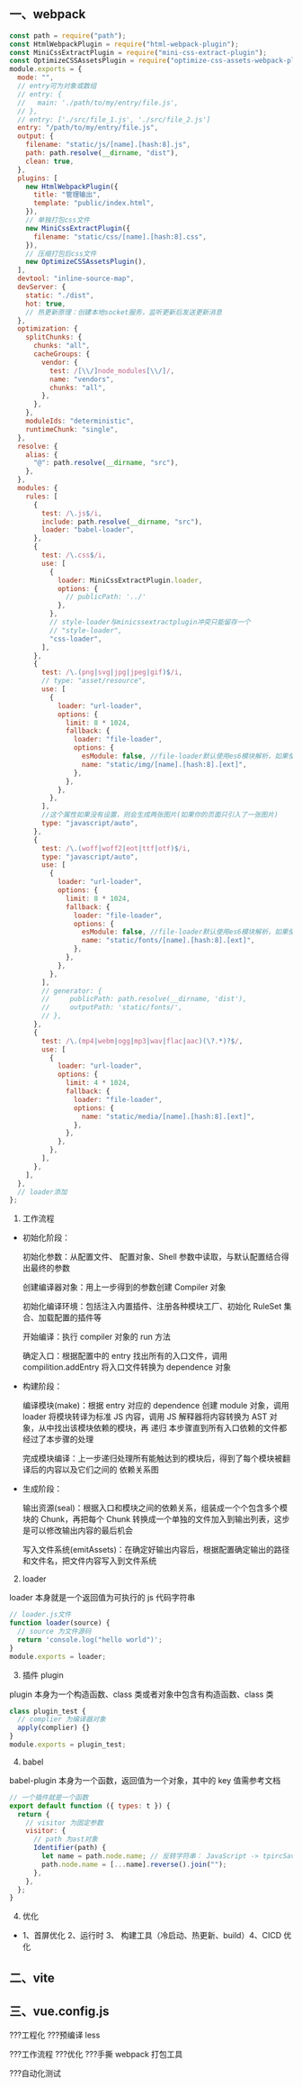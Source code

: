 ## 一、webpack

```js
const path = require("path");
const HtmlWebpackPlugin = require("html-webpack-plugin");
const MiniCssExtractPlugin = require("mini-css-extract-plugin");
const OptimizeCSSAssetsPlugin = require("optimize-css-assets-webpack-plugin");
module.exports = {
  mode: "",
  // entry可为对象或数组
  // entry: {
  //   main: './path/to/my/entry/file.js',
  // },
  // entry: ['./src/file_1.js', './src/file_2.js']
  entry: "/path/to/my/entry/file.js",
  output: {
    filename: "static/js/[name].[hash:8].js",
    path: path.resolve(__dirname, "dist"),
    clean: true,
  },
  plugins: [
    new HtmlWebpackPlugin({
      title: "管理输出",
      template: "public/index.html",
    }),
    // 单独打包css文件
    new MiniCssExtractPlugin({
      filename: "static/css/[name].[hash:8].css",
    }),
    // 压缩打包后css文件
    new OptimizeCSSAssetsPlugin(),
  ],
  devtool: "inline-source-map",
  devServer: {
    static: "./dist",
    hot: true,
    // 热更新原理：创建本地socket服务，监听更新后发送更新消息
  },
  optimization: {
    splitChunks: {
      chunks: "all",
      cacheGroups: {
        vendor: {
          test: /[\\/]node_modules[\\/]/,
          name: "vendors",
          chunks: "all",
        },
      },
    },
    moduleIds: "deterministic",
    runtimeChunk: "single",
  },
  resolve: {
    alias: {
      "@": path.resolve(__dirname, "src"),
    },
  },
  modules: {
    rules: [
      {
        test: /\.js$/i,
        include: path.resolve(__dirname, "src"),
        loader: "babel-loader",
      },
      {
        test: /\.css$/i,
        use: [
          {
            loader: MiniCssExtractPlugin.loader,
            options: {
              // publicPath: '../'
            },
          },
          // style-loader与minicssextractplugin冲突只能留存一个
          // "style-loader",
          "css-loader",
        ],
      },
      {
        test: /\.(png|svg|jpg|jpeg|gif)$/i,
        // type: "asset/resource",
        use: [
          {
            loader: "url-loader",
            options: {
              limit: 8 * 1024,
              fallback: {
                loader: "file-loader",
                options: {
                  esModule: false, //file-loader默认使用es6模块解析，如果使用es6的模块解析，html中图片的路径会不对，关闭es6模块解析开启commonjs模块解析
                  name: "static/img/[name].[hash:8].[ext]",
                },
              },
            },
          },
        ],
        //这个属性如果没有设置，则会生成两张图片(如果你的页面只引入了一张图片)
        type: "javascript/auto",
      },
      {
        test: /\.(woff|woff2|eot|ttf|otf)$/i,
        type: "javascript/auto",
        use: [
          {
            loader: "url-loader",
            options: {
              limit: 8 * 1024,
              fallback: {
                loader: "file-loader",
                options: {
                  esModule: false, //file-loader默认使用es6模块解析，如果使用es6的模块解析，html中图片的路径会不对，关闭es6模块解析开启commonjs模块解析
                  name: "static/fonts/[name].[hash:8].[ext]",
                },
              },
            },
          },
        ],
        // generator: {
        //     publicPath: path.resolve(__dirname, 'dist'),
        //     outputPath: 'static/fonts/',
        // },
      },
      {
        test: /\.(mp4|webm|ogg|mp3|wav|flac|aac)(\?.*)?$/,
        use: [
          {
            loader: "url-loader",
            options: {
              limit: 4 * 1024,
              fallback: {
                loader: "file-loader",
                options: {
                  name: "static/media/[name].[hash:8].[ext]",
                },
              },
            },
          },
        ],
      },
    ],
  },
  // loader添加
};
```

1. 工作流程

- 初始化阶段：

  初始化参数：从配置文件、 配置对象、Shell 参数中读取，与默认配置结合得出最终的参数

  创建编译器对象：用上一步得到的参数创建 Compiler 对象

  初始化编译环境：包括注入内置插件、注册各种模块工厂、初始化 RuleSet 集合、加载配置的插件等

  开始编译：执行 compiler 对象的 run 方法

  确定入口：根据配置中的 entry 找出所有的入口文件，调用 compilition.addEntry 将入口文件转换为 dependence 对象

- 构建阶段：

  编译模块(make)：根据 entry 对应的 dependence 创建 module 对象，调用 loader 将模块转译为标准 JS 内容，调用 JS 解释器将内容转换为 AST 对象，从中找出该模块依赖的模块，再 递归 本步骤直到所有入口依赖的文件都经过了本步骤的处理

  完成模块编译：上一步递归处理所有能触达到的模块后，得到了每个模块被翻译后的内容以及它们之间的 依赖关系图

- 生成阶段：

  输出资源(seal)：根据入口和模块之间的依赖关系，组装成一个个包含多个模块的 Chunk，再把每个 Chunk 转换成一个单独的文件加入到输出列表，这步是可以修改输出内容的最后机会

  写入文件系统(emitAssets)：在确定好输出内容后，根据配置确定输出的路径和文件名，把文件内容写入到文件系统

2. loader

loader 本身就是一个返回值为可执行的 js 代码字符串

```js
// loader.js文件
function loader(source) {
  // source 为文件源码
  return 'console.log("hello world")';
}
module.exports = loader;
```

3. 插件 plugin

plugin 本身为一个构造函数、class 类或者对象中包含有构造函数、class 类

```js
class plugin_test {
  // complier 为编译器对象
  apply(complier) {}
}
module.exports = plugin_test;
```

4. babel

babel-plugin 本身为一个函数，返回值为一个对象，其中的 key 值需参考文档

```js
// 一个插件就是一个函数
export default function ({ types: t }) {
  return {
    // visitor 为固定参数
    visitor: {
      // path 为ast对象
      Identifier(path) {
        let name = path.node.name; // 反转字符串： JavaScript -> tpircSavaJ
        path.node.name = [...name].reverse().join("");
      },
    },
  };
}
```

4. 优化

- 1、首屏优化 2、运行时 3、 构建工具（冷启动、热更新、build）4、CICD 优化

## 二、vite

## 三、vue.config.js

???工程化
???预编译 less

???工作流程
???优化
???手撕 webpack 打包工具

???自动化测试

